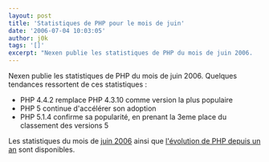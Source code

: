 ```yaml
---
layout: post
title: 'Statistiques de PHP pour le mois de juin'
date: '2006-07-04 10:03:05'
author: j0k
tags: '[]'
excerpt: "Nexen publie les statistiques de PHP du mois de juin 2006.     \nQuelques tendances ressortent de ces statistiques :   * PHP 4.4.2 remplace PHP 4.3.10 comme version la plus populaire   * PHP 5 continue d'accélérer son adoption   * PHP 5.1.4 confirme sa popularité, en prenant la 3eme place du classement des versions 5  \n  \nLes      …"
---
```


Nexen publie les statistiques de PHP du mois de juin 2006.
Quelques tendances ressortent de ces statistiques :
* PHP 4.4.2 remplace PHP 4.3.10 comme version la plus populaire
* PHP 5 continue d'accélérer son adoption
* PHP 5.1.4 confirme sa popularité, en prenant la 3eme place du classement des versions 5

Les statistiques du mois de [juin 2006](http://www.nexen.net/chiffres_cles/phpversion/statistiques_de_deploiement_de_php_en_juin_2006.php) ainsi que [l'évolution de PHP depuis un an](http://www.nexen.net/chiffres_cles/phpversion/evolution_de_php_sur_internet_juin_2006.php) sont disponibles.
